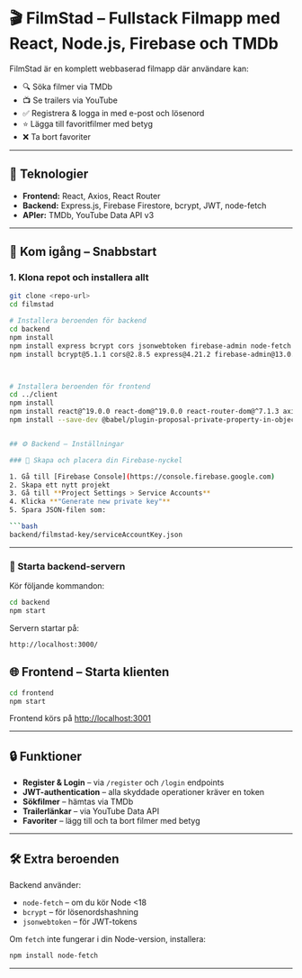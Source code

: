 # 🎬 FilmStad – Fullstack Filmapp med React, Node.js, Firebase och TMDb

FilmStad är en komplett webbaserad filmapp där användare kan:

- 🔍 Söka filmer via TMDb
- 📺 Se trailers via YouTube
- ✅ Registrera & logga in med e-post och lösenord
- ⭐ Lägga till favoritfilmer med betyg
- ❌ Ta bort favoriter

---


## 🧰 Teknologier

- **Frontend:** React, Axios, React Router
- **Backend:** Express.js, Firebase Firestore, bcrypt, JWT, node-fetch
- **APIer:** TMDb, YouTube Data API v3

---

## 🚀 Kom igång – Snabbstart

### 1. Klona repot och installera allt

```bash
git clone <repo-url>
cd filmstad

# Installera beroenden för backend
cd backend
npm install
npm install express bcrypt cors jsonwebtoken firebase-admin node-fetch
npm install bcrypt@5.1.1 cors@2.8.5 express@4.21.2 firebase-admin@13.0.2 jsonwebtoken@9.0.2 node-fetch@3.3.2



# Installera beroenden för frontend
cd ../client
npm install
npm install react@^19.0.0 react-dom@^19.0.0 react-router-dom@^7.1.3 axios@^1.7.9 react-scripts@5.0.1 web-vitals@^4.2.4 cra-template@1.2.0
npm install --save-dev @babel/plugin-proposal-private-property-in-object@^7.21.11


## ⚙️ Backend – Inställningar

### 🔐 Skapa och placera din Firebase-nyckel

1. Gå till [Firebase Console](https://console.firebase.google.com)
2. Skapa ett nytt projekt
3. Gå till **Project Settings > Service Accounts**
4. Klicka **"Generate new private key"**
5. Spara JSON-filen som:

```bash
backend/filmstad-key/serviceAccountKey.json
```

---

### 🏁 Starta backend-servern

Kör följande kommandon:

```bash
cd backend
npm start
```

Servern startar på:

```
http://localhost:3000/
```

## 🌐 Frontend – Starta klienten

```bash
cd frontend
npm start
```

Frontend körs på [http://localhost:3001](http://localhost:3001)

---

## 🔒 Funktioner

- **Register & Login** – via `/register` och `/login` endpoints
- **JWT-authentication** – alla skyddade operationer kräver en token
- **Sökfilmer** – hämtas via TMDb
- **Trailerlänkar** – via YouTube Data API
- **Favoriter** – lägg till och ta bort filmer med betyg

---

## 🛠 Extra beroenden

Backend använder:

- `node-fetch` – om du kör Node <18
- `bcrypt` – för lösenordshashning
- `jsonwebtoken` – för JWT-tokens

Om `fetch` inte fungerar i din Node-version, installera:
```bash
npm install node-fetch
```

---